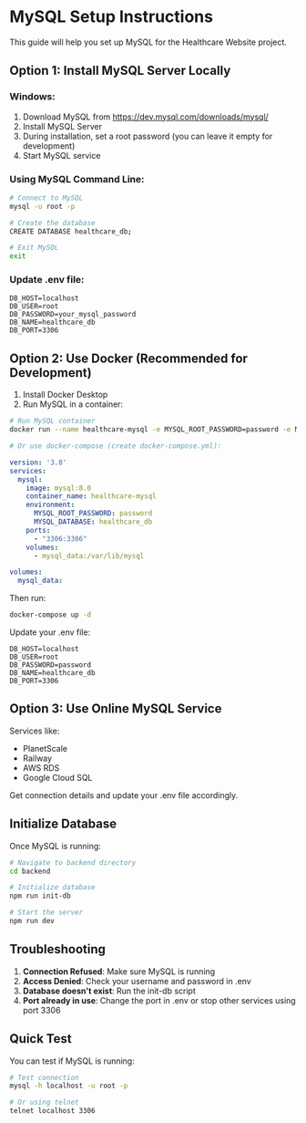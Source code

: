 # MySQL Setup Instructions

This guide will help you set up MySQL for the Healthcare Website project.

## Option 1: Install MySQL Server Locally

### Windows:
1. Download MySQL from https://dev.mysql.com/downloads/mysql/
2. Install MySQL Server
3. During installation, set a root password (you can leave it empty for development)
4. Start MySQL service

### Using MySQL Command Line:
```bash
# Connect to MySQL
mysql -u root -p

# Create the database
CREATE DATABASE healthcare_db;

# Exit MySQL
exit
```

### Update .env file:
```env
DB_HOST=localhost
DB_USER=root
DB_PASSWORD=your_mysql_password
DB_NAME=healthcare_db
DB_PORT=3306
```

## Option 2: Use Docker (Recommended for Development)

1. Install Docker Desktop
2. Run MySQL in a container:

```bash
# Run MySQL container
docker run --name healthcare-mysql -e MYSQL_ROOT_PASSWORD=password -e MYSQL_DATABASE=healthcare_db -p 3306:3306 -d mysql:8.0

# Or use docker-compose (create docker-compose.yml):
```

```yaml
version: '3.8'
services:
  mysql:
    image: mysql:8.0
    container_name: healthcare-mysql
    environment:
      MYSQL_ROOT_PASSWORD: password
      MYSQL_DATABASE: healthcare_db
    ports:
      - "3306:3306"
    volumes:
      - mysql_data:/var/lib/mysql

volumes:
  mysql_data:
```

Then run:
```bash
docker-compose up -d
```

Update your .env file:
```env
DB_HOST=localhost
DB_USER=root
DB_PASSWORD=password
DB_NAME=healthcare_db
DB_PORT=3306
```

## Option 3: Use Online MySQL Service

Services like:
- PlanetScale
- Railway
- AWS RDS
- Google Cloud SQL

Get connection details and update your .env file accordingly.

## Initialize Database

Once MySQL is running:

```bash
# Navigate to backend directory
cd backend

# Initialize database
npm run init-db

# Start the server
npm run dev
```

## Troubleshooting

1. **Connection Refused**: Make sure MySQL is running
2. **Access Denied**: Check your username and password in .env
3. **Database doesn't exist**: Run the init-db script
4. **Port already in use**: Change the port in .env or stop other services using port 3306

## Quick Test

You can test if MySQL is running:

```bash
# Test connection
mysql -h localhost -u root -p

# Or using telnet
telnet localhost 3306
```
